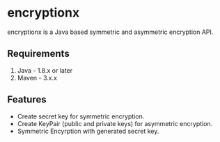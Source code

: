 # encryptionx
encryptionx is a Java based symmetric and asymmetric encryption API.

## Requirements
1. Java - 1.8.x or later
2. Maven - 3.x.x

## Features
* Create secret key for symmetric encryption.
* Create KeyPair (public and private keys) for asymmetric encryption.
* Symmetric Encyrption with generated secret key.
